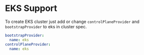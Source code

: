 # EKS Support

To create EKS cluster just add or change `controlPlaneProvider` and `bootstrapProvider` to eks in cluster spec.

```yaml
bootstrapProvider:
  name: eks
controlPlaneProvider:
  name: eks
```